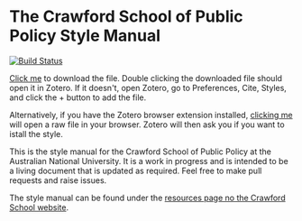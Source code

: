 # The Crawford School of Public Policy Style Manual

[![Build Status](https://travis-ci.org/CrawfordSchool/crawford-style-manual.svg?branch=master)](https://travis-ci.org/CrawfordSchool/crawford-style-manual)

[Click me](github.com/orectique/crawford-style/blob/master/crawford-style-austGov-authDate.csl) to download the file. Double clicking the downloaded file should open it in Zotero. If it doesn't, open Zotero, go to Preferences, Cite, Styles, and click the + button to add the file.

Alternatively, if you have the Zotero browser extension installed, [clicking me]() will open a raw file in your browser. Zotero will then ask you if you want to istall the style. 

This is the style manual for the Crawford School of Public Policy at the Australian National University. It is a work in progress and is intended to be a living document that is updated as required. Feel free to make pull requests and raise issues.

The style manual can be found under the [resources page no the Crawford School website](https://crawford.anu.edu.au/sites/default/files/uploads/crawford01_cap_anu_edu_au/2018-11/crawfordstyleguide_2018_online.pdf).